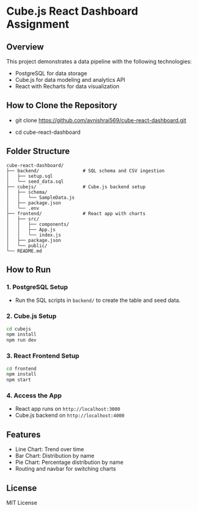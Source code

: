 
# Cube.js React Dashboard Assignment

## Overview
This project demonstrates a data pipeline with the following technologies:
- PostgreSQL for data storage
- Cube.js for data modeling and analytics API
- React with Recharts for data visualization

## How to Clone the Repository

 - git clone https://github.com/avnishrai569/cube-react-dashboard.git

 - cd cube-react-dashboard



## Folder Structure

```
cube-react-dashboard/
├── backend/                # SQL schema and CSV ingestion
│   ├── setup.sql
│   └── seed_data.sql
├── cubejs/                 # Cube.js backend setup
│   ├── schema/
│   │   └── SampleData.js
│   ├── package.json
│   └── .env
├── frontend/               # React app with charts
│   ├── src/
│   │   ├── components/
│   │   ├── App.js
│   │   └── index.js
│   ├── package.json
│   └── public/
└── README.md
```

## How to Run

### 1. PostgreSQL Setup
- Run the SQL scripts in `backend/` to create the table and seed data.

### 2. Cube.js Setup
```bash
cd cubejs
npm install
npm run dev
```

### 3. React Frontend Setup
```bash
cd frontend
npm install
npm start
```

### 4. Access the App
- React app runs on `http://localhost:3000`
- Cube.js backend on `http://localhost:4000`

## Features
- Line Chart: Trend over time
- Bar Chart: Distribution by name
- Pie Chart: Percentage distribution by name
- Routing and navbar for switching charts

## License
MIT License
